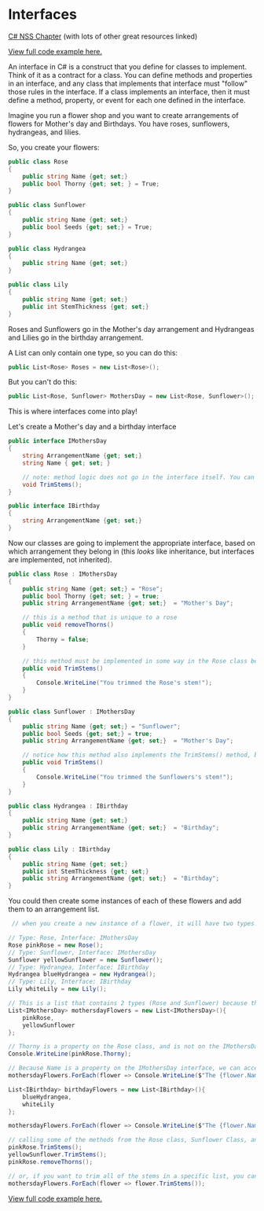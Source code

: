 # Interfaces

[C# NSS Chapter](https://github.com/nashville-software-school/bangazon-inc/blob/cohort-30/book-1-orientation/chapters/INTERFACES_INTRO.md)  (with lots of other great resources linked)

[View full code example here.](https://github.com/kimberly-bird/csharp-interfaces-example)

An interface in C# is a construct that you define for classes to implement. Think of it as a contract for a class. You can define methods and properties in an interface, and any class that implements that interface must "follow" those rules in the interface. If a class implements an interface, then it must define a method, property, or event for each one defined in the interface.

Imagine you run a flower shop and you want to create arrangements of flowers for Mother's day and Birthdays. You have roses, sunflowers, hydrangeas, and lilies. 

So, you create your flowers: 

```cs
public class Rose 
{
    public string Name {get; set;}
    public bool Thorny {get; set; } = True;
}

public class Sunflower 
{
    public string Name {get; set;}
    public bool Seeds {get; set;} = True;
}

public class Hydrangea 
{
    public string Name {get; set;}
}

public class Lily 
{
    public string Name {get; set;}
    public int StemThickness {get; set;}
}
```

Roses and Sunflowers go in the Mother's day arrangement and Hydrangeas and Lilies go in the birthday arrangement.

A List can only contain one type, so you can do this:
```cs
public List<Rose> Roses = new List<Rose>();
```

But you can't do this:
```cs
public List<Rose, Sunflower> MothersDay = new List<Rose, Sunflower>();
```

This is where interfaces come into play!

Let's create a Mother's day and a birthday interface
```cs
public interface IMothersDay
{
    string ArrangementName {get; set;}
    string Name { get; set; }

    // note: method logic does not go in the interface itself. You can define methods here, but create the logic in another class (see Rose and Sunflower classes below).
    void TrimStems();
}

public interface IBirthday 
{
    string ArrangementName {get; set;}
}
```

Now our classes are going to implement the appropriate interface, based on which arrangement they belong in (this <em>looks</em> like inheritance, but interfaces are implemented, not inherited).

```cs
public class Rose : IMothersDay
{
    public string Name {get; set;} = "Rose";
    public bool Thorny {get; set; } = true;
    public string ArrangementName {get; set;}  = "Mother's Day";

    // this is a method that is unique to a rose
    public void removeThorns()
    {
        Thorny = false;
    }

    // this method must be implemented in some way in the Rose class because Rose is using the IMothersday interface, which has defined a TrimStems() method. 
    public void TrimStems()
    {
        Console.WriteLine("You trimmed the Rose's stem!");
    }
}

public class Sunflower : IMothersDay
{
    public string Name {get; set;} = "Sunflower";
    public bool Seeds {get; set;} = true;
    public string ArrangementName {get; set;}  = "Mother's Day";

    // notice how this method also implements the TrimStems() method, but the Console.WriteLine is different from Rose. The logic can be different for each class's "version" of the TrimStems() method.
    public void TrimStems()
    {
        Console.WriteLine("You trimmed the Sunflowers's stem!");
    }
}

public class Hydrangea : IBirthday
{
    public string Name {get; set;}
    public string ArrangementName {get; set;}  = "Birthday";
}

public class Lily : IBirthday
{
    public string Name {get; set;}
    public int StemThickness {get; set;}
    public string ArrangementName {get; set;}  = "Birthday";
}
```

You could then create some instances of each of these flowers and add them to an arrangement list.

```cs
 // when you create a new instance of a flower, it will have two types: type of flower and type of arrangement interface

// Type: Rose, Interface: IMothersDay
Rose pinkRose = new Rose();
// Type: Sunflower, Interface: IMothersDay
Sunflower yellowSunflower = new Sunflower();
// Type: Hydrangea, Interface: IBirthday
Hydrangea blueHydrangea = new Hydrangea();
// Type: Lily, Interface: IBirthday
Lily whiteLily = new Lily();

// This is a list that contains 2 types (Rose and Sunflower) because they both have the same interface of IMothersDay
List<IMothersDay> mothersdayFlowers = new List<IMothersDay>(){
    pinkRose,
    yellowSunflower
};

// Thorny is a property on the Rose class, and is not on the IMothersDay interface, which means that you can only access its value on the class itself.
Console.WriteLine(pinkRose.Thorny);

// Because Name is a property on the IMothersDay interface, we can access the Name value from the interface
mothersdayFlowers.ForEach(flower => Console.WriteLine($"The {flower.Name} is in the Mother's Day arrangement"));

List<IBirthday> birthdayFlowers = new List<IBirthday>(){
    blueHydrangea,
    whiteLily
};

mothersdayFlowers.ForEach(flower => Console.WriteLine($"The {flower.Name} is in the birthday arrangement"));

// calling some of the methods from the Rose class, Sunflower Class, and IMothersday interface 
pinkRose.TrimStems();
yellowSunflower.TrimStems();
pinkRose.removeThorns();

// or, if you want to trim all of the stems in a specific list, you can simply foreach over the list of mothersdayFlowers and call that method
mothersdayFlowers.ForEach(flower => flower.TrimStems());
```

[View full code example here.](https://github.com/kimberly-bird/csharp-interfaces-example)